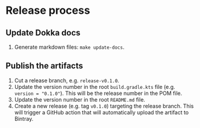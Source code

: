# Release process

## Update Dokka docs

1. Generate markdown files: `make update-docs`.

## Publish the artifacts

1. Cut a release branch, e.g. `release-v0.1.0`.
1. Update the version number in the root `build.gradle.kts` file (e.g. `version = "0.1.0"`). This will be the release number in the POM file.
1. Update the version number in the root `README.md` file.
1. Create a new release (e.g. tag `v0.1.0`) targeting the release branch. This will trigger a GitHub action that will automatically upload the artifact to Bintray.
